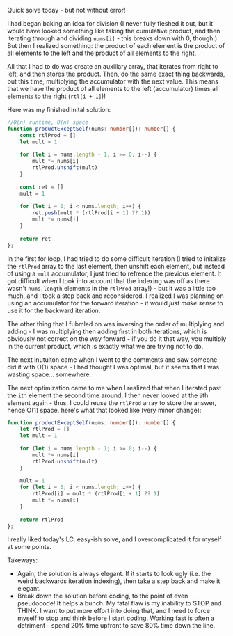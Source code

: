 Quick solve today - but not without error!

I had began baking an idea for division (I never fully fleshed it out, but it would have looked something like taking the cumulative product, and then iterating through and dividing `nums[i]` - this breaks down with 0, though.) But then I realized something: the product of each element is the product of all elements to the left and the product of all elements to the right.

All that I had to do was create an auxillary array, that iterates from right to left, and then stores the product. Then, do the same exact thing backwards, but this time, multiplying the accumulator with the next value. This means that we have the product of all elements to the left (accumulator) times all elements to the right (`rtl[i + 1]`)!

Here was my finished inital solution:

```typescript
//O(n) runtime, O(n) space
function productExceptSelf(nums: number[]): number[] {
    const rtlProd = []
    let mult = 1
    
    for (let i = nums.length - 1; i >= 0; i--) {
        mult *= nums[i]
        rtlProd.unshift(mult)
    }
    
    const ret = []
    mult = 1
    
    for (let i = 0; i < nums.length; i++) {
        ret.push(mult * (rtlProd[i + 1] ?? 1))
        mult *= nums[i]
    }
    
    return ret
};
```

In the first for loop, I had tried to do some difficult iteration (I tried to initalize the `rtlProd` array to the last element, then unshift each element, but instead of using a `mult` accumulator, I just tried to refrence the previous element. It got difficult when I took into account that the indexing was off as there wasn't `nums.length` elements in the `rtlProd` array!) - but it was a little too much, and I took a step back and reconsidered. I realized I was planning on using an accumulator for the forward iteration - it would *just make sense* to use it for the backward iteration.

The other thing that I fubmled on was inversing the order of multiplying and adding - I was multiplying then adding first in both iterations, which is obviously not correct on the way forward - if you do it that way, you multiply in the current product, which is exactly what we are trying not to do.

The next inutuiton came when I went to the comments and saw someone did it with O(1) space - I had thought I was optimal, but it seems that I was wasting space... somewhere. 

The next optimization came to me when I realized that when I iterated past the `i`th element the second time around, I then never looked at the `i`th element again - thus, I could reuse the `rtlProd` array to store the answer, hence O(1) space. here's what that looked like (very minor change):

```typescript
function productExceptSelf(nums: number[]): number[] {
    let rtlProd = []
    let mult = 1
    
    for (let i = nums.length - 1; i >= 0; i--) {
        mult *= nums[i]
        rtlProd.unshift(mult)
    }
    
    mult = 1
    for (let i = 0; i < nums.length; i++) {
        rtlProd[i] = mult * (rtlProd[i + 1] ?? 1)
        mult *= nums[i]
    }
    
    return rtlProd
};
```

I really liked today's LC. easy-ish solve, and I overcomplicated it for myself at some points. 

Takeways:
- Again, the solution is always elegant. If it starts to look ugly (i.e. the weird backwards iteration indexing), then take a step back and make it elegant.
- Break down the solution before coding, to the point of even pseudocode! It helps a bunch. My fatal flaw is my inability to STOP and THINK. I want to put more effort into doing that, and I need to force myself to stop and think before I start coding. Working fast is often a detriment - spend 20% time upfront to save 80% time down the line.

